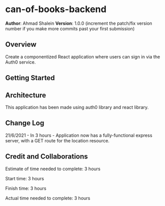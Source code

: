 # can-of-books-backend

**Author**: Ahmad Shalein
**Version**: 1.0.0 (increment the patch/fix version number if you make more commits past your first submission)

## Overview
Create a componentized React application where users can sign in via the Auth0 service.

## Getting Started
<!-- What are the steps that a user must take in order to build this app on their own machine and get it running? -->

## Architecture
This application has been made using auth0 library and react library.

## Change Log
21/6/2021 - In 3 hours - Application now has a fully-functional express server, with a GET route for the location resource.

## Credit and Collaborations
Estimate of time needed to complete: 3 hours

Start time: 3 hours

Finish time: 3 hours

Actual time needed to complete: 3 hours
